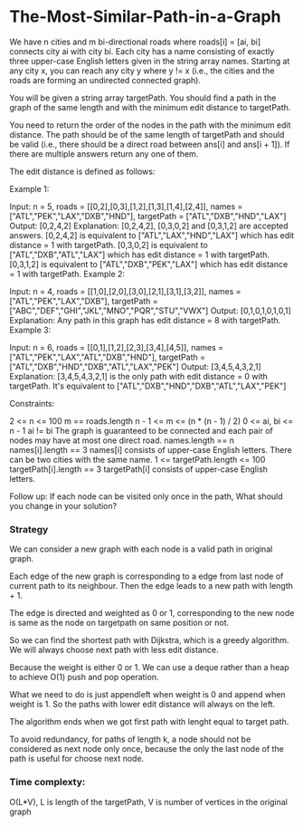 # The-Most-Similar-Path-in-a-Graph

We have n cities and m bi-directional roads where roads[i] = [ai, bi] connects city ai with city bi. Each city has a name consisting of exactly three upper-case English letters given in the string array names. Starting at any city x, you can reach any city y where y != x (i.e., the cities and the roads are forming an undirected connected graph).

You will be given a string array targetPath. You should find a path in the graph of the same length and with the minimum edit distance to targetPath.

You need to return the order of the nodes in the path with the minimum edit distance. The path should be of the same length of targetPath and should be valid (i.e., there should be a direct road between ans[i] and ans[i + 1]). If there are multiple answers return any one of them.

The edit distance is defined as follows:


 

Example 1:


Input: n = 5, roads = [[0,2],[0,3],[1,2],[1,3],[1,4],[2,4]], names = ["ATL","PEK","LAX","DXB","HND"], targetPath = ["ATL","DXB","HND","LAX"]
Output: [0,2,4,2]
Explanation: [0,2,4,2], [0,3,0,2] and [0,3,1,2] are accepted answers.
[0,2,4,2] is equivalent to ["ATL","LAX","HND","LAX"] which has edit distance = 1 with targetPath.
[0,3,0,2] is equivalent to ["ATL","DXB","ATL","LAX"] which has edit distance = 1 with targetPath.
[0,3,1,2] is equivalent to ["ATL","DXB","PEK","LAX"] which has edit distance = 1 with targetPath.
Example 2:


Input: n = 4, roads = [[1,0],[2,0],[3,0],[2,1],[3,1],[3,2]], names = ["ATL","PEK","LAX","DXB"], targetPath = ["ABC","DEF","GHI","JKL","MNO","PQR","STU","VWX"]
Output: [0,1,0,1,0,1,0,1]
Explanation: Any path in this graph has edit distance = 8 with targetPath.
Example 3:



Input: n = 6, roads = [[0,1],[1,2],[2,3],[3,4],[4,5]], names = ["ATL","PEK","LAX","ATL","DXB","HND"], targetPath = ["ATL","DXB","HND","DXB","ATL","LAX","PEK"]
Output: [3,4,5,4,3,2,1]
Explanation: [3,4,5,4,3,2,1] is the only path with edit distance = 0 with targetPath.
It's equivalent to ["ATL","DXB","HND","DXB","ATL","LAX","PEK"]
 

Constraints:

2 <= n <= 100
m == roads.length
n - 1 <= m <= (n * (n - 1) / 2)
0 <= ai, bi <= n - 1
ai != bi
The graph is guaranteed to be connected and each pair of nodes may have at most one direct road.
names.length == n
names[i].length == 3
names[i] consists of upper-case English letters.
There can be two cities with the same name.
1 <= targetPath.length <= 100
targetPath[i].length == 3
targetPath[i] consists of upper-case English letters.
 

Follow up: If each node can be visited only once in the path, What should you change in your solution?


### Strategy
We can consider a new graph with each node is a valid path in original graph.

Each edge of the new graph is corresponding to a edge from last node of current path to its neighbour. Then the edge leads to a new path with length + 1.

The edge is directed and weighted as 0 or 1, corresponding to the new node is same as the node on targetpath on same position or not.

So we can find the shortest path with Dijkstra, which is a greedy algorithm. We will always choose next path with less edit distance.

Because the weight is either 0 or 1. We can use a deque rather than a heap to achieve O(1) push and pop operation.

What we need to do is just appendleft when weight is 0 and append when weight is 1. So the paths with lower edit distance will always on the left.

The algorithm ends when we got first path with lenght equal to target path.

To avoid redundancy, for paths of length k, a node should not be considered as next node only once, because the only the last node of the path is useful for choose next node.

### Time complexty: 

O(L*V), L is length of the targetPath, V is number of vertices in the original graph
